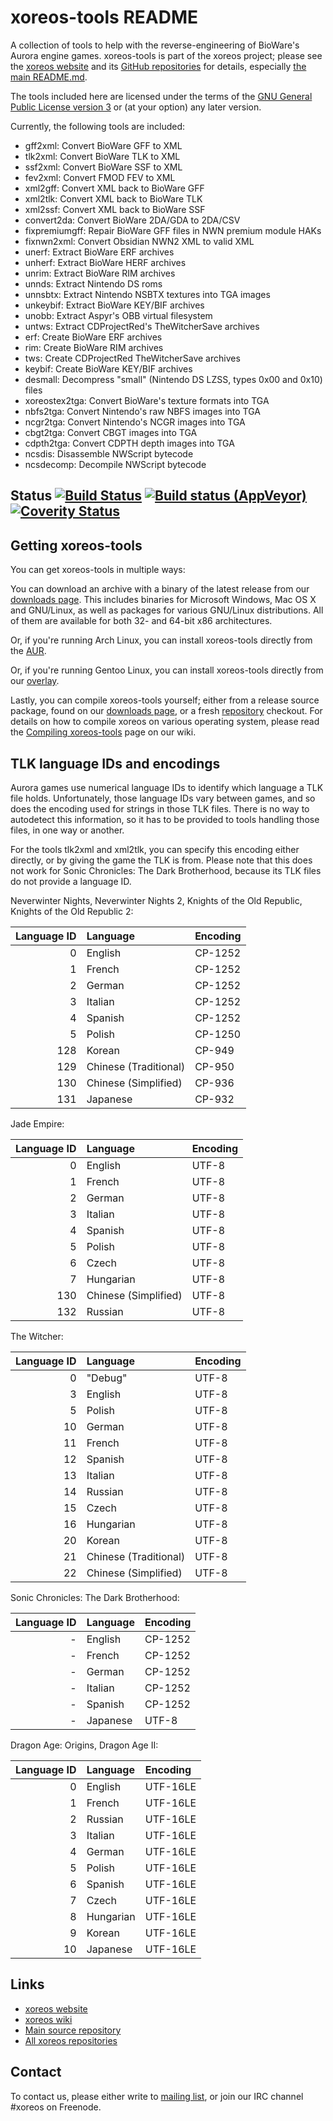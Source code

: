 xoreos-tools README
===================

A collection of tools to help with the reverse-engineering of BioWare's
Aurora engine games. xoreos-tools is part of the xoreos project; please
see the [xoreos website](https://xoreos.org/) and its [GitHub
repositories](https://github.com/xoreos) for details, especially [the
main README.md](https://github.com/xoreos/xoreos/blob/master/README.md).

The tools included here are licensed under the terms of the [GNU General
Public License version 3](https://www.gnu.org/licenses/agpl-3.0.html)
or (at your option) any later version.

Currently, the following tools are included:

* gff2xml: Convert BioWare GFF to XML
* tlk2xml: Convert BioWare TLK to XML
* ssf2xml: Convert BioWare SSF to XML
* fev2xml: Convert FMOD FEV to XML
* xml2gff: Convert XML back to BioWare GFF
* xml2tlk: Convert XML back to BioWare TLK
* xml2ssf: Convert XML back to BioWare SSF
* convert2da: Convert BioWare 2DA/GDA to 2DA/CSV
* fixpremiumgff: Repair BioWare GFF files in NWN premium module HAKs
* fixnwn2xml: Convert Obsidian NWN2 XML to valid XML
* unerf: Extract BioWare ERF archives
* unherf: Extract BioWare HERF archives
* unrim: Extract BioWare RIM archives
* unnds: Extract Nintendo DS roms
* unnsbtx: Extract Nintendo NSBTX textures into TGA images
* unkeybif: Extract BioWare KEY/BIF archives
* unobb: Extract Aspyr's OBB virtual filesystem
* untws: Extract CDProjectRed's TheWitcherSave archives
* erf: Create BioWare ERF archives
* rim: Create BioWare RIM archives
* tws: Create CDProjectRed TheWitcherSave archives
* keybif: Create BioWare KEY/BIF archives
* desmall: Decompress "small" (Nintendo DS LZSS, types 0x00 and 0x10) files
* xoreostex2tga: Convert BioWare's texture formats into TGA
* nbfs2tga: Convert Nintendo's raw NBFS images into TGA
* ncgr2tga: Convert Nintendo's NCGR images into TGA
* cbgt2tga: Convert CBGT images into TGA
* cdpth2tga: Convert CDPTH depth images into TGA
* ncsdis: Disassemble NWScript bytecode
* ncsdecomp: Decompile NWScript bytecode


Status [![Build Status](https://travis-ci.org/xoreos/xoreos-tools.svg?branch=master)](https://travis-ci.org/xoreos/xoreos-tools) [![Build status (AppVeyor)](https://ci.appveyor.com/api/projects/status/yaw9e79y8ffpqijo?svg=true)](https://ci.appveyor.com/project/DrMcCoy/xoreos-tools/branch/master) [![Coverity Status](https://scan.coverity.com/projects/3296/badge.svg)](https://scan.coverity.com/projects/3296)
------


Getting xoreos-tools
--------------------

You can get xoreos-tools in multiple ways:

You can download an archive with a binary of the latest release from our
[downloads page](https://xoreos.org/downloads/index.html). This includes
binaries for Microsoft Windows, Mac OS X and GNU/Linux, as well as packages
for various GNU/Linux distributions. All of them are available for both 32-
and 64-bit x86 architectures.

Or, if you're running Arch Linux, you can install xoreos-tools directly from the
[AUR](https://aur.archlinux.org/packages/xoreos-tools/).

Or, if you're running Gentoo Linux, you can install xoreos-tools directly from our
[overlay](https://github.com/xoreos/gentoo-overlay).

Lastly, you can compile xoreos-tools yourself; either from a release source package,
found on our [downloads page](https://xoreos.org/downloads/index.html), or a
fresh [repository](https://github.com/xoreos/xoreos-tools) checkout. For details
on how to compile xoreos on various operating system, please read the
[Compiling xoreos-tools](https://wiki.xoreos.org/index.php?title=Compiling_xoreos-tools)
page on our wiki.


TLK language IDs and encodings
------------------------------

Aurora games use numerical language IDs to identify which language a
TLK file holds. Unfortunately, those language IDs vary between games,
and so does the encoding used for strings in those TLK files. There
is no way to autodetect this information, so it has to be provided
to tools handling those files, in one way or another.

For the tools tlk2xml and xml2tlk, you can specify this encoding
either directly, or by giving the game the TLK is from. Please note
that this does not work for Sonic Chronicles: The Dark Brotherhood,
because its TLK files do not provide a language ID.

Neverwinter Nights, Neverwinter Nights 2, Knights of the Old Republic,
Knights of the Old Republic 2:

| Language ID | Language              | Encoding |
|------------:|:----------------------|:---------|
|           0 | English               | CP-1252  |
|           1 | French                | CP-1252  |
|           2 | German                | CP-1252  |
|           3 | Italian               | CP-1252  |
|           4 | Spanish               | CP-1252  |
|           5 | Polish                | CP-1250  |
|         128 | Korean                | CP-949   |
|         129 | Chinese (Traditional) | CP-950   |
|         130 | Chinese (Simplified)  | CP-936   |
|         131 | Japanese              | CP-932   |

Jade Empire:

| Language ID | Language              | Encoding |
|------------:|:----------------------|:---------|
|           0 | English               | UTF-8    |
|           1 | French                | UTF-8    |
|           2 | German                | UTF-8    |
|           3 | Italian               | UTF-8    |
|           4 | Spanish               | UTF-8    |
|           5 | Polish                | UTF-8    |
|           6 | Czech                 | UTF-8    |
|           7 | Hungarian             | UTF-8    |
|         130 | Chinese (Simplified)  | UTF-8    |
|         132 | Russian               | UTF-8    |

The Witcher:

| Language ID | Language              | Encoding |
|------------:|:----------------------|:---------|
|           0 | "Debug"               | UTF-8    |
|           3 | English               | UTF-8    |
|           5 | Polish                | UTF-8    |
|          10 | German                | UTF-8    |
|          11 | French                | UTF-8    |
|          12 | Spanish               | UTF-8    |
|          13 | Italian               | UTF-8    |
|          14 | Russian               | UTF-8    |
|          15 | Czech                 | UTF-8    |
|          16 | Hungarian             | UTF-8    |
|          20 | Korean                | UTF-8    |
|          21 | Chinese (Traditional) | UTF-8    |
|          22 | Chinese (Simplified)  | UTF-8    |

Sonic Chronicles: The Dark Brotherhood:

| Language ID | Language              | Encoding |
|------------:|:----------------------|:---------|
|           - | English               | CP-1252  |
|           - | French                | CP-1252  |
|           - | German                | CP-1252  |
|           - | Italian               | CP-1252  |
|           - | Spanish               | CP-1252  |
|           - | Japanese              | UTF-8    |

Dragon Age: Origins, Dragon Age II:

| Language ID | Language              | Encoding |
|------------:|:----------------------|:---------|
|           0 | English               | UTF-16LE |
|           1 | French                | UTF-16LE |
|           2 | Russian               | UTF-16LE |
|           3 | Italian               | UTF-16LE |
|           4 | German                | UTF-16LE |
|           5 | Polish                | UTF-16LE |
|           6 | Spanish               | UTF-16LE |
|           7 | Czech                 | UTF-16LE |
|           8 | Hungarian             | UTF-16LE |
|           9 | Korean                | UTF-16LE |
|          10 | Japanese              | UTF-16LE |


Links
-----

- [xoreos website](https://xoreos.org/)
- [xoreos wiki](https://wiki.xoreos.org/)
- [Main source repository](https://github.com/xoreos/xoreos-tools)
- [All xoreos repositories](https://github.com/xoreos/)


Contact
-------

To contact us, please either write to [mailing list](https://xoreos.org/mailman/listinfo/xoreos-devel),
or join our IRC channel #xoreos on Freenode.
